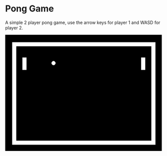 # Pong Game

A simple 2 player pong game, use the arrow keys for player 1 and WASD for player 2.

![Alt text](screenshots/pong.png?raw=true)
